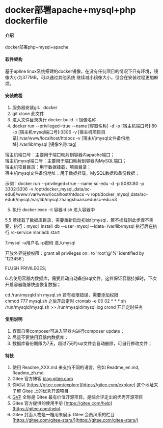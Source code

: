# docker部署apache+mysql+php dockerfile

#### 介绍
docker部署php+mysql+apache

#### 软件架构
基于apline linux系统搭建的docker镜像，在没有任何项目的情况下只有环境，镜像大小为377MB，可以通过其他系统 继续减小镜像大小，但会在安装过程更加麻烦。



#### 安装教程

1.  服务器安装git、docker  
2.  git clone 此文件  
3.  进入文件目录执行 docker build -t 镜像名称 .  
4.  docker run --privileged=true --name [容器名称] -d -p [宿主机端口号]:80 -p [宿主机mysql端口号]:3306 -v [宿主机项目目录]:/var/www/localhost/htdocs -v [宿主机mysql文件备份地址]:/var/lib/mysql [镜像名称:tag]

宿主机端口号：主要用于端口映射到容器内apache端口；  
宿主机mysql端口号：主要用于端口映射到容器内MySQL端口；  
宿主机项目目录：用于数据挂载，项目目录；  
宿主机mysql文件备份地址：用于数据挂载，MySQL数据和备份数据；  

示例：docker run --privileged=true --name sc-edu -d -p 8083:80 -p 3302:3306 -v /opt/docker_mysql_data/sc-edu6/www:/var/www/localhost/htdocs -v /opt/docker_mysql_data/sc-edu6/mysql:/var/lib/mysql zhangshuaiscedu/sc-edu:v3

5. 执行 docker exec -it 容器id sh 进入容器中 

5.5 若挂载了数据库目录，需要重新启动初始化mysql，若不挂载则此步骤不需要，执行：mysql_install_db --user=mysql --ldata=/var/lib/mysql
执行后在执行 rc-service mariadb start

7.mysql -u用户名 -p密码 进入mysql

开放外界链接权限：grant all privileges on *.* to 'root'@'%' identified by '123456';

FLUSH PRIVILEGES;

6.若使用容器内数据库，需要启动自动备份sql文件，这样保证容器挂掉时，下次开启容器能够快速恢复数据； 

cd /run/mysqld
sh mysql.sh
若有权限错误，需要添加权限  
chmod 777 mysql.sh
之后开启定时
crontab -e
00 02 * * *  sh /run/mysqld/mysql.sh >> /run/mysqld/mysql.log
crond 开启定时任务


#### 使用说明

1.  容器自带composer可进入容器内进行composer update；
2.  尽量不要使用容器内数据库；
3.  数据库备份期限为7天，超过7天的sql文件会自动删除，可自行修改文件；

#### 特技

1.  使用 Readme\_XXX.md 来支持不同的语言，例如 Readme\_en.md, Readme\_zh.md
2.  Gitee 官方博客 [blog.gitee.com](https://blog.gitee.com)
3.  你可以 [https://gitee.com/explore](https://gitee.com/explore) 这个地址来了解 Gitee 上的优秀开源项目
4.  [GVP](https://gitee.com/gvp) 全称是 Gitee 最有价值开源项目，是综合评定出的优秀开源项目
5.  Gitee 官方提供的使用手册 [https://gitee.com/help](https://gitee.com/help)
6.  Gitee 封面人物是一档用来展示 Gitee 会员风采的栏目 [https://gitee.com/gitee-stars/](https://gitee.com/gitee-stars/)
